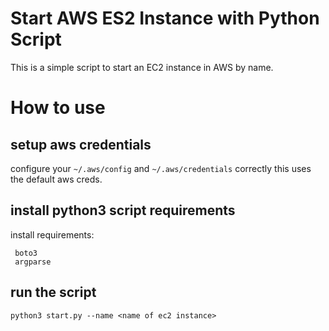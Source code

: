 # Start AWS ES2 Instance with Python Script
This is a simple script to start an EC2 instance in AWS by name.

# How to use

## setup aws credentials

configure your `~/.aws/config` and `~/.aws/credentials` correctly this uses the default aws creds.

## install python3 script requirements

install requirements:
```
 boto3
 argparse
```
## run the script


`python3 start.py --name <name of ec2 instance>`

